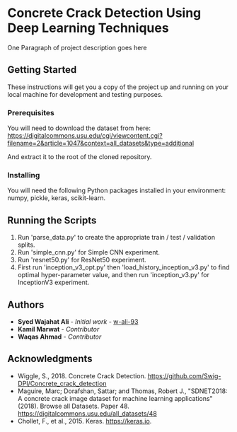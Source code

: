 # Concrete Crack Detection Using Deep Learning Techniques

One Paragraph of project description goes here

## Getting Started

These instructions will get you a copy of the project up and running on your local machine for development and testing purposes.

### Prerequisites

You will need to download the dataset from here:
https://digitalcommons.usu.edu/cgi/viewcontent.cgi?filename=2&article=1047&context=all_datasets&type=additional

And extract it to the root of the cloned repository.

### Installing

You will need the following Python packages installed in your environment:
numpy, pickle, keras, scikit-learn.

## Running the Scripts

1. Run 'parse_data.py' to create the appropriate train / test / validation splits.
2. Run 'simple_cnn.py' for Simple CNN experiment.
3. Run 'resnet50.py' for ResNet50 experiment.
4. First run 'inception_v3_opt.py' then 'load_history_inception_v3.py' to find optimal hyper-parameter value, and then run 'inception_v3.py' for InceptionV3 experiment.

## Authors

* **Syed Wajahat Ali** - *Initial work* - [w-ali-93](https://github.com/w-ali-93)
* **Kamil Marwat** - *Contributor*
* **Waqas Ahmad**  - *Contributor*

## Acknowledgments

* Wiggle, S., 2018. Concrete Crack Detection. https://github.com/Swig-DPI/Concrete_crack_detection
* Maguire, Marc; Dorafshan, Sattar; and Thomas, Robert J., "SDNET2018: A concrete crack image dataset for machine learning applications" (2018). Browse all Datasets. Paper 48. https://digitalcommons.usu.edu/all_datasets/48
* Chollet, F., et al., 2015. Keras. https://keras.io.
